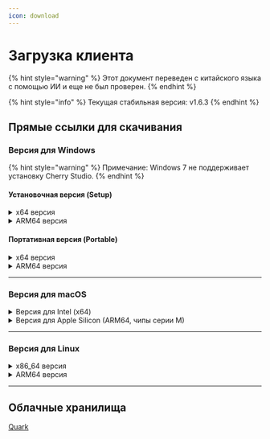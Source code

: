 ```yaml
---
icon: download
---
```

# Загрузка клиента


{% hint style="warning" %}
Этот документ переведен с китайского языка с помощью ИИ и еще не был проверен.
{% endhint %}




{% hint style="info" %}
Текущая стабильная версия: v1.6.3
{% endhint %}

## Прямые ссылки для скачивания

### Версия для Windows

{% hint style="warning" %}
Примечание: Windows 7 не поддерживает установку Cherry Studio.
{% endhint %}

#### Установочная версия (Setup)

<details>

<summary>x64 версия</summary>

Основные ссылки:

【[Официальный сайт Cherry Studio](https://cherry-ai.com/download)】 【[GitHub](https://github.com/CherryHQ/cherry-studio/releases/download/v1.6.0-rc.2/Cherry-Studio-1.6.3-rc.2-x64-setup.exe)】

Дополнительные ссылки:

【[Линия 1](https://download-cf.ocoolai.com/https://github.com/CherryHQ/cherry-studio/releases/download/v1.6.0-rc.2/Cherry-Studio-1.6.3-rc.2-x64-setup.exe)】 【[Линия 2](https://download.ocoolai.com/https://github.com/CherryHQ/cherry-studio/releases/download/v1.6.0-rc.2/Cherry-Studio-1.6.3-rc.2-x64-setup.exe)】 【[Линия 3](https://download.ocoolai.online/https://github.com/CherryHQ/cherry-studio/releases/download/v1.6.0-rc.2/Cherry-Studio-1.6.3-rc.2-x64-setup.exe)】

</details>

<details>

<summary>ARM64 версия</summary>

Основные ссылки:

【[Официальный сайт Cherry Studio](https://cherry-ai.com/download)】 【[GitHub](https://github.com/CherryHQ/cherry-studio/releases/download/v1.6.0-rc.2/Cherry-Studio-1.6.3-rc.2-arm64-setup.exe)】

Дополнительные ссылки:

【[Линия 1](https://download-cf.ocoolai.com/https://github.com/CherryHQ/cherry-studio/releases/download/v1.6.0-rc.2/Cherry-Studio-1.6.3-rc.2-arm64-setup.exe)】 【[Линия 2](https://download.ocoolai.com/https://github.com/CherryHQ/cherry-studio/releases/download/v1.6.0-rc.2/Cherry-Studio-1.6.3-rc.2-arm64-setup.exe)】 【[Линия 极3](https://download.ocoolai.online/https://github.com/CherryHQ/cherry-studio/releases/download/v1.6.0-rc.2/Cherry-Studio-1.极6.3-rc.2-arm64-setup.exe)】

</details>

#### Портативная версия (Portable)

<details>

<summary>x64 версия</summary>

Основные ссылки:

【[Официальный сайт Cherry Studio](https://cherry-ai.com/download)】 【[GitHub](https://github.com/CherryHQ/cherry-studio/releases/download/v1.6.0-rc.2/Cherry-Studio-1.6.3-rc.2-x64-portable.exe)】

Дополнительные ссылки:

【[Линия 1](https://download-cf.ocoolai.com/https://github.com/CherryHQ/cherry-studio/releases/download/v1.6.0-rc.2/Cherry-Studio-1.6.3-rc.2-x64-portable.exe)】 【[Линия 2](https://download.ocoolai.com/https://github.com/CherryHQ/cherry-studio/releases/download/v1.6.0-rc.2/Cherry-Studio-1.6.3-rc.2-x64-portable.exe)】 【[Линия 3](https://download.ocoolai.online/https://github.com/CherryHQ/cherry-studio/releases/download/v1.6.0-rc.2/Cherry-Studio-1.6.3-rc.2-x64-portable.exe)】

</details>

<details>

<summary>ARM64 версия</summary>

Основные ссылки:

【[Официальный сайт Cherry Studio](https://cherry-ai.com/download)】 【[GitHub](https://github.com/CherryHQ/cherry-studio/releases/download/v1.6.0-rc.2/Cherry-Studio-1.6.3-rc.2-arm64-portable.exe)】

Дополнительные ссылки:

【[Линия 1](https://download-cf.ocoolai.com/https://github.com/CherryHQ/cherry-studio/releases/download/v1.6.0-rc.2/Cherry-Studio-1.6.3-rc.2-arm64-portable.exe)】 【[Линия 2](https://download.ocoolai.com/https://github.com/CherryHQ/cherry-studio/releases/download/v1.6.0-rc.2/Cherry-Studio-1.6.3-rc.2-arm64-portable.exe)】 【[Линия 3](https://download.ocoolai.online/https://github.com/CherryHQ/cherry-studio/releases/download/v1.6.0-rc.2/Cherry-Studio-1.6.3-rc.2-arm64-portable.exe)】

</details>

***

### Версия для macOS

<details>

<summary>Версия для Intel (x64)</summary>

Основные ссылки:

【[Официальный сайт Cherry Studio](https://cherry-ai.com/download)】 【[GitHub](https://github.com/CherryHQ/cherry-studio/releases/download/v1.6.0-rc.2/Cherry-Studio-1.6.3-rc.2-x64.dmg)】

Дополнительные ссылки:

【[Линия 1](https://download-cf.ocoolai.com/https://github.com/CherryHQ/cherry-studio/releases/download/v1.6.0-rc.2/Cherry-Studio-1.6.3-rc.2.dmg)】 【[Линия 2](https://download.ocoolai.com/https://github.com/CherryHQ/cherry-studio/releases/download/v1.6.0-rc.2/Cherry-Studio-1.6.3-rc.2-x64.dmg)】 【[Линия 3](https://download.ocoolai.online/https://github.com/CherryHQ/cherry-studio/releases/download/v1.6.0-rc.2/Cherry-Studio-1.6.3-rc.2-x64.dmg)】

</details>

<details>

<summary>Версия для Apple Silicon (ARM64, чипы серии M)</summary>

Основные ссылки:

【[Официальный сайт Cherry Studio](https://cherry-ai.com/download)】 【[GitHub](https://github.com/CherryHQ/cherry-studio/releases/download/v1.6.0-rc.2/Cherry-Studio-1.6.3-rc.2-arm64.dmg)】

Дополнительные ссылки:

【[Линия 1](https://download-cf.ocoolai.com/https://github.com/CherryHQ/cherry-studio/releases/download/v1.6.0-极rc.2/Cherry-Studio-1.6.3-rc.2-arm64.dmg)】 【[Линия 2](https://download.ocoolai.com/https://github.com/CherryHQ/cherry-studio/releases/download/v1.6.0-rc.2/Cherry-Studio-1.6.3-rc.2-arm64.dmg)】 【[Линия 3](https://download.ocoolai.online/https://github.com/CherryHQ/cherry-studio/releases/download/v1.6.0-rc.2/Cherry-Studio-1.6.3-rc.2-arm64.dmg)】

</details>

***

### Версия для Linux

<details>

<summary>x86_64 версия</summary>

Основные ссылки:

【[Официальный сайт Cherry Studio](https://cherry-ai.com/download)】 【[GitHub](https://github.com/CherryHQ/cherry-studio/releases/download/v1.6.0-rc.2/Cherry-Studio-1.6.3-rc.2-x86_64.AppImage)】

Дополнительные ссылки:

【[Линия 1](https://download-cf.ocoolai.com/https://github.com/CherryHQ/cherry-studio/releases/download/v1.6.0-rc.2/Cherry-Studio-1.6.3-rc.2-x86_64.AppImage)】 【[Линия 2](https://download.ocoolai.com/https://github.com/CherryHQ/cherry-studio/releases/download/v1.6.0-rc.2/Cherry-Studio-1.6.3-rc.2-x86_64.AppImage)】 【[Линия 3](https://download.ocoolai.online/https://github.com/CherryHQ/cherry-studio/releases/download/v1.6.0-rc.2/Cherry-Studio-1.6.3-rc.2-x86_64.AppImage)】

</details>

<details>

<summary>ARM64 версия</summary>

Основные ссылки:

【[Официальный сайт Cherry Studio](https://cherry-ai.com/download)】 【[GitHub](https://github.com/CherryHQ/cherry-studio/releases/download/v1.6.0-rc.2/Cherry-Studio-1.6.3-rc.2-arm64.AppImage)】

Дополнительные ссылки:

【[Линия 1](https://download-cf.ocoolai.com/https://github.com/CherryHQ/cherry-studio/releases/download/v1.6.0-rc.2/Cherry-Studio-1.6.3-rc.2-arm64.AppImage)】 【[Линия 2](https://download.ocoolai.com/https://github.com/CherryHQ/cherry-studio/releases/download/v1.6.0-rc.2/Cherry-Studio-1.6.3-rc.2-arm64.AppImage)】 【[Линия 3](https://download.ocoolai.online/https://github.com/CherryHQ/cherry-studio/releases/download/v1.6.0-rc.2/Cherry-Studio-1.6.3-rc.2-arm64-AppImage)】

</details>

***

## Облачные хранилища

[Quark](https://pan.quark.cn/s/4044324d0ecd#/list/share)